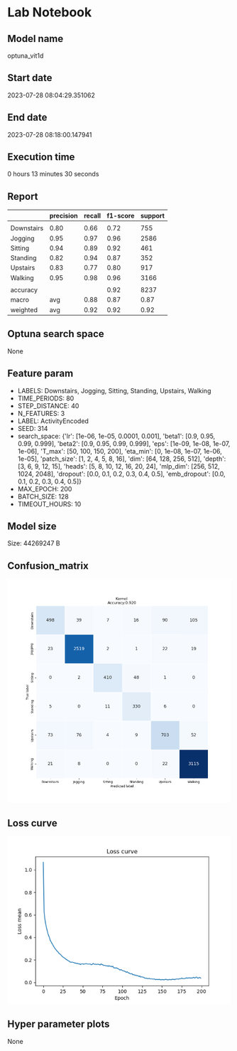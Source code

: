 # Lab Notebook


## Model name
optuna_vit1d

## Start date
2023-07-28 08:04:29.351062

## End date
2023-07-28 08:18:00.147941

## Execution time
0 hours 13 minutes 30 seconds

## Report
| | precision | recall | f1-score | support |
| --- | --- | --- | --- | --- |
|  |
| Downstairs | 0.80 | 0.66 | 0.72 | 755 |
| Jogging | 0.95 | 0.97 | 0.96 | 2586 |
| Sitting | 0.94 | 0.89 | 0.92 | 461 |
| Standing | 0.82 | 0.94 | 0.87 | 352 |
| Upstairs | 0.83 | 0.77 | 0.80 | 917 |
| Walking | 0.95 | 0.98 | 0.96 | 3166 |
|  |
|  accuracy || | 0.92 | 8237 |
| macro | avg | 0.88 | 0.87 | 0.87 | 8237 |
| weighted | avg | 0.92 | 0.92 | 0.92 | 8237 |


## Optuna search space
None

## Feature param
- LABELS: Downstairs, Jogging, Sitting, Standing, Upstairs, Walking
- TIME_PERIODS: 80
- STEP_DISTANCE: 40
- N_FEATURES: 3
- LABEL: ActivityEncoded
- SEED: 314
- search_space: {'lr': [1e-06, 1e-05, 0.0001, 0.001], 'beta1': [0.9, 0.95, 0.99, 0.999], 'beta2': [0.9, 0.95, 0.99, 0.999], 'eps': [1e-09, 1e-08, 1e-07, 1e-06], 'T_max': [50, 100, 150, 200], 'eta_min': [0, 1e-08, 1e-07, 1e-06, 1e-05], 'patch_size': [1, 2, 4, 5, 8, 16], 'dim': [64, 128, 256, 512], 'depth': [3, 6, 9, 12, 15], 'heads': [5, 8, 10, 12, 16, 20, 24], 'mlp_dim': [256, 512, 1024, 2048], 'dropout': [0.0, 0.1, 0.2, 0.3, 0.4, 0.5], 'emb_dropout': [0.0, 0.1, 0.2, 0.3, 0.4, 0.5]}
- MAX_EPOCH: 200
- BATCH_SIZE: 128
- TIMEOUT_HOURS: 10

## Model size
Size: 44269247   B

## Confusion_matrix
![alt](./assets/cross-tab.png)

## Loss curve
![alt](./assets/loss.png)

## Hyper parameter plots
None
